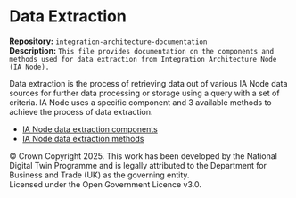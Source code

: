 # Data Extraction

**Repository:** `integration-architecture-documentation`  
**Description:** `This file provides documentation on the components and methods used for data extraction from Integration Architecture Node (IA Node). `  
<!-- SPDX-License-Identifier: OGL-UK-3.0 -->

Data extraction is the process of retrieving data out of various IA Node data sources for further data processing or storage using a query with a set of criteria. IA Node uses a specific component and 3 available methods to achieve the process of data extraction. 
- [IA Node data extraction components](data-extraction-components.md) 
- [IA Node data extraction methods](data-extraction-methods.md) 


© Crown Copyright 2025. This work has been developed by the National Digital Twin Programme and is legally attributed to the Department for Business and Trade (UK) as the governing entity.  
Licensed under the Open Government Licence v3.0.  
